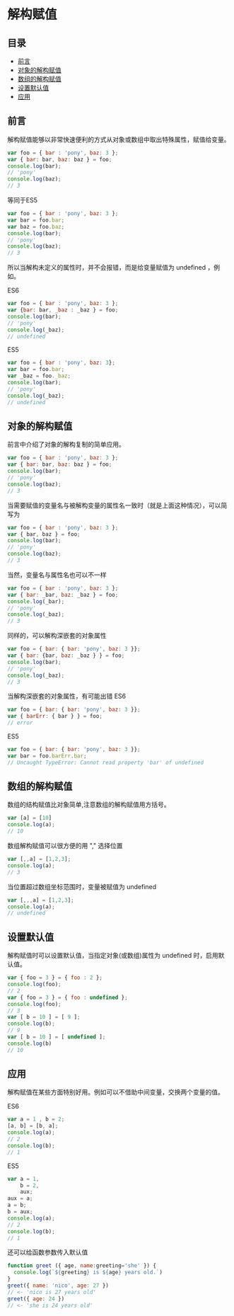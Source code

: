 # 解构赋值
## 目录
- [前言](#前言)
- [对象的解构赋值](#对象的解构赋值)
- [数组的解构赋值](#数组的解构赋值)
- [设置默认值](#设置默认值)
- [应用](#应用)

## 前言
解构赋值能够以非常快速便利的方式从对象或数组中取出特殊属性，赋值给变量。

``` javaScript
var foo = { bar : 'pony', baz: 3 };
var { bar: bar, baz: baz } = foo;
console.log(bar);
// 'pony'
console.log(baz);
// 3
```

等同于ES5

``` javaScript
var foo = { bar : 'pony', baz: 3 };
var bar = foo.bar;
var baz = foo.baz;
console.log(bar);
// 'pony'
console.log(baz);
// 3
```
所以当解构未定义的属性时，并不会报错，而是给变量赋值为 undefined ，例如。

ES6
``` javaScript
var foo = { bar : 'pony', baz: 3 };
var {bar: bar, _baz : _baz } = foo;
console.log(bar);
// 'pony'
console.log(_baz);
// undefined
```
ES5
``` javaScript
var foo = { bar : 'pony', baz: 3};
var bar = foo.bar;
var _baz = foo._baz;
console.log(bar);
// 'pony'
console.log(_baz);
// undefined
```
## 对象的解构赋值
前言中介绍了对象的解构复制的简单应用。
``` javaScript
var foo = { bar : 'pony', baz: 3 };
var { bar: bar, baz: baz } = foo;
console.log(bar);
// 'pony'
console.log(baz);
// 3
```
当需要赋值的变量名与被解构变量的属性名一致时（就是上面这种情况），可以简写为
``` javaScript
var foo = { bar : 'pony', baz: 3 };
var { bar, baz } = foo;
console.log(bar);
// 'pony'
console.log(baz);
// 3
```
当然，变量名与属性名也可以不一样
``` javaScript
var foo = { bar : 'pony', baz: 3 };
var { bar: _bar, baz: _baz } = foo;
console.log(_bar);
// 'pony'
console.log(_baz);
// 3
```
同样的，可以解构深嵌套的对象属性
``` javaScript
var foo = { bar: { bar: 'pony', baz: 3 }};
var { bar: {bar, baz: _baz } } = foo;
console.log(bar);
// 'pony'
console.log(_baz);
// 3
```
当解构深嵌套的对象属性，有可能出错
ES6
``` javaScript
var foo = { bar: { bar: 'pony', baz: 3 }};
var { barErr: { bar } } = foo;
// error
```
ES5
``` javaScript
var foo = { bar: { bar: 'pony', baz: 3 }};
var bar = foo.barErr.bar;
// Uncaught TypeError: Cannot read property 'bar' of undefined
```
## 数组的解构赋值
数组的结构赋值比对象简单,注意数组的解构赋值用方括号。
``` javaScript
var [a] = [10]
console.log(a);
// 10
```
数组解构赋值可以很方便的用 "," 选择位置
``` javaScript
var [,,a] = [1,2,3];
console.log(a);
// 3
```
当位置超过数组坐标范围时，变量被赋值为 undefined 
``` javaScript
var [,,,a] = [1,2,3];
console.log(a);
// undefined 
```
## 设置默认值
解构赋值时可以设置默认值，当指定对象(或数组)属性为 undefined 时，启用默认值。
``` javaScript
var { foo = 3 } = { foo : 2 };
console.log(foo);
// 2
var { foo = 3 } = { foo : undefined };
console.log(foo);
// 3
var [ b = 10 ] = [ 9 ];
console.log(b);
// 9
var [ b = 10 ] = [ undefined ];
console.log(b)
// 10
```
## 应用
解构赋值在某些方面特别好用。例如可以不借助中间变量，交换两个变量的值。

ES6
``` javaScript
var a = 1 , b = 2;
[a, b] = [b, a];
console.log(a);
// 2
console.log(b);
// 1
```
ES5
``` javaScript
var a = 1,
    b = 2,
    aux;
aux = a;
a = b;
b = aux;
console.log(a);
// 2
console.log(b);
// 1
```
还可以给函数参数传入默认值
``` javaScript
function greet ({ age, name:greeting='she' }) {
  console.log(`${greeting} is ${age} years old.`)
}
greet({ name: 'nico', age: 27 })
// <- 'nico is 27 years old'
greet({ age: 24 })
// <- 'she is 24 years old'
```
